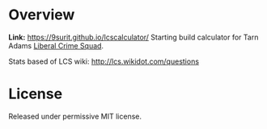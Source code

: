 # Overview
**Link:** https://9surit.github.io/lcscalculator/
Starting build calculator for Tarn Adams [Liberal Crime Squad](https://www.bay12games.com/lcs/).

Stats based of LCS wiki: http://lcs.wikidot.com/questions

# License
Released under permissive MIT license.
